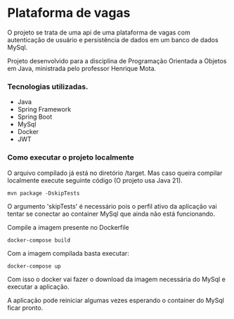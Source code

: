 # Plataforma de vagas 

O projeto se trata de uma api de uma plataforma de vagas com autenticação de usuário e persistência de dados em um banco de dados MySql.

Projeto desenvolvido para a disciplina de Programação Orientada a Objetos em Java, ministrada pelo professor Henrique Mota.

### Tecnologias utilizadas.
- Java
- Spring Framework
- Spring Boot
- MySql
- Docker
- JWT

### Como executar o projeto localmente

O arquivo compilado já está no diretório /target. Mas caso queira compilar localmente execute seguinte código (O projeto usa Java 21).

`mvn package -DskipTests`

O argumento 'skipTests' é necessário pois o perfil ativo da aplicação vai tentar se conectar ao container MySql que ainda não está funcionando. 

Compile a imagem presente no Dockerfile

``docker-compose build``

Com a imagem compilada basta executar: 

`docker-compose up`

Com isso o docker vai fazer o download da imagem necessária do MySql e executar a aplicação.

A aplicação pode reiniciar algumas vezes esperando o container do MySql ficar pronto.
